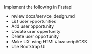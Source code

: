 Implement the following in Fastapi
- review docs/service_design.md
- List user opportunities
- Add user opportunity
- Update user opportunity
- Delete user opportunity
- Make UX using HTML/Javascript/CSS
- Use Bootstrap UI
